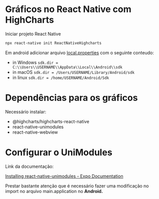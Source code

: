 # Gráficos no React Native com HighCharts

Iniciar projeto React Native

```bash
npx react-native init ReactNativeHighcharts
```

Em android adicionar arquivo [local.properties](http://local.properties) com o seguinte conteudo:

- in Windows `sdk.dir = C:\\Users\\USERNAME\\AppData\\Local\\Android\\sdk`
- in macOS `sdk.dir = /Users/USERNAME/Library/Android/sdk`
- in linux `sdk.dir = /home/USERNAME/Android/Sdk`

# Dependências para os gráficos

Necessário instalar: 

- @highcharts/highcharts-react-native
- react-native-unimodules
- react-native-webview

# Configurar o UniModules

Link da documentação:

[Installing react-native-unimodules - Expo Documentation](https://docs.expo.io/bare/installing-unimodules/)

Prestar bastante atenção que é necessário fazer uma modificação no import no arquivo main.application no **Android.**